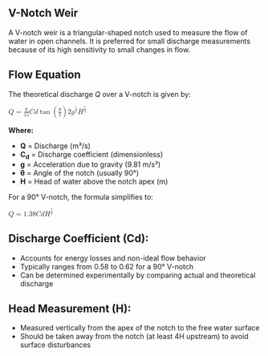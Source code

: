 <!DOCTYPE html>
<html lang="en">
<head>
  <meta charset="UTF-8">
  <title>V-Notch Weir</title>
</head>
<body>

  <h2>V-Notch Weir</h2>
  <p>
    A V-notch weir is a triangular-shaped notch used to measure the flow of water in open channels.
    It is preferred for small discharge measurements because of its high sensitivity to small changes in flow.
  </p>

  <h2>Flow Equation</h2>
  <p>The theoretical discharge <em>Q</em> over a V-notch is given by:</p>

  <math xmlns="http://www.w3.org/1998/Math/MathML">
    <mi>Q</mi>
    <mo>=</mo>
    <mfrac><mn>8</mn><mn>15</mn></mfrac>
    <mi>C</mi><mi>d</mi>
    <mo>tan</mo>
    <mo>(</mo>
    <mfrac><mi>&#x03B8;</mi><mn>2</mn></mfrac>
    <mo>)</mo>
    <msup><mfenced><mrow><mn>2</mn><mi>g</mi></mrow></mfenced>
    <mfrac><mn>1</mn><mn>2</mn></mfrac></msup>
    <msup><mi>H</mi><mfrac><mn>5</mn><mn>2</mn></mfrac></msup>
  </math>

  <p><strong>Where:</strong></p>
  <ul>
    <li><strong>Q</strong> = Discharge (m³/s)</li>
    <li><strong>C<sub>d</sub></strong> = Discharge coefficient (dimensionless)</li>
    <li><strong>g</strong> = Acceleration due to gravity (9.81 m/s²)</li>
    <li><strong>&#x03B8;</strong> = Angle of the notch (usually 90°)</li>
    <li><strong>H</strong> = Head of water above the notch apex (m)</li>
  </ul>

  <p>For a 90° V-notch, the formula simplifies to:</p>

  <math xmlns="http://www.w3.org/1998/Math/MathML">
    <mi>Q</mi>
    <mo>=</mo>
    <mn>1.38</mn>
    <mo>&#x2062;</mo>
    <mi>C</mi><mi>d</mi>
    <msup><mi>H</mi><mfrac><mn>5</mn><mn>2</mn></mfrac></msup>
  </math>

  <h2>Discharge Coefficient (Cd):</h2>
  <ul>
    <li>Accounts for energy losses and non-ideal flow behavior</li>
    <li>Typically ranges from 0.58 to 0.62 for a 90° V-notch</li>
    <li>Can be determined experimentally by comparing actual and theoretical discharge</li>
  </ul>

  <h2>Head Measurement (H):</h2>
  <ul>
    <li>Measured vertically from the apex of the notch to the free water surface</li>
    <li>Should be taken away from the notch (at least 4H upstream) to avoid surface disturbances</li>
  </ul>

</body>
</html>
